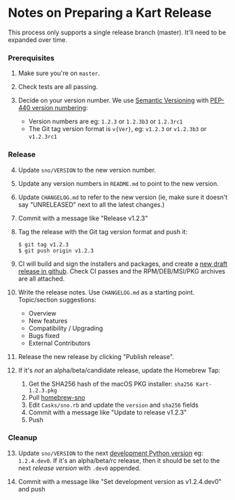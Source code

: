 Notes on Preparing a Kart Release
================================

This process only supports a single release branch (master). It'll need to be expanded over time.

### Prerequisites

1. Make sure you're on `master`.

2. Check tests are all passing.

3. Decide on your version number. We use [Semantic Versioning](https://semver.org/) with [PEP-440 version numbering](https://www.python.org/dev/peps/pep-0440/):
   * Version numbers are eg: `1.2.3` or `1.2.3b3` or `1.2.3rc1`
   * The Git tag version format is `v{Ver}`, eg: `v1.2.3` or `v1.2.3b3` or `v1.2.3rc1`

### Release

4. Update `sno/VERSION` to the new version number.

5. Update any version numbers in `README.md` to point to the new version.

6. Update `CHANGELOG.md` to refer to the new version (ie, make sure it doesn't say "UNRELEASED" next to all the latest changes.)

7. Commit with a message like "Release v1.2.3"

8. Tag the release with the Git tag version format and push it:
   ```console
   $ git tag v1.2.3
   $ git push origin v1.2.3
   ```

9. CI will build and sign the installers and packages, and create a [new draft release in github](https://github.com/koordinates/sno/releases). Check CI passes and the RPM/DEB/MSI/PKG archives are all attached.

10. Write the release notes. Use `CHANGELOG.md` as a starting point. Topic/section suggestions:
    * Overview
    * New features
    * Compatibility / Upgrading
    * Bugs fixed
    * External Contributors

11. Release the new release by clicking "Publish release".

12. If it's _not_ an alpha/beta/candidate release, update the Homebrew Tap:

    1. Get the SHA256 hash of the macOS PKG installer: `sha256 Kart-1.2.3.pkg`
    2. Pull [homebrew-sno](https://github.com/koordinates/homebrew-sno/)
    3. Edit `Casks/sno.rb` and update the `version` and `sha256` fields
    4. Commit with a message like "Update to release v1.2.3"
    5. Push

### Cleanup

13. Update `sno/VERSION` to the next [development Python version](https://www.python.org/dev/peps/pep-0440/#developmental-releases) eg: `1.2.4.dev0`. If it's an alpha/beta/rc release, then it should be set to the next _release version_ with `.dev0` appended.

14. Commit with a message like "Set development version as v1.2.4.dev0" and push
